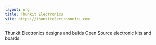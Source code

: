 ```yaml
---
layout: org
title: Thunkit Electronics
site: https://thunkitelectrononics.com
---
```

Thunkit Electronics designs and builds Open Source electronic kits and boards.
